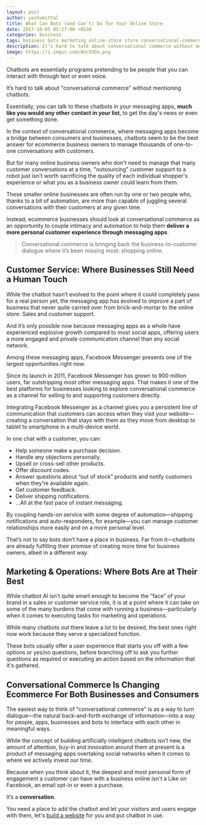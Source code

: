 ```yaml
---
layout: post
author: yashumittal
title: What Can Bots (and Can't) Do for Your Online Store
date: 2017-10-05 05:27:00 +0530
categories: business
tags: business bots marketing online-store store conversational-commerce ecommerce-trends how-to-sell-online
description: It’s hard to talk about conversational commerce without mentioning bots. But where exactly should you employ bots in your business and where should you not?
image: https://i.imgur.com/AUcXVDo.png
---
```


Chatbots are essentially programs pretending to be people that you can interact with through text or even voice.

<div class="callout">
It’s hard to talk about "conversational commerce" without mentioning chatbots.
</div>

Essentially, you can talk to these chatbots in your messaging apps, **much like you would any other contact in your list**, to get the day's news or even get something done.

In the context of conversational commerce, where messaging apps become a bridge between consumers and businesses, chatbots seem to be the best answer for ecommerce business owners to manage thousands of one-to-one conversations with customers.

But for many online business owners who don't need to manage that many customer conversations at a time, "outsourcing" customer support to a robot just isn't worth sacrificing the quality of each individual shopper's experience or what you as a business owner could learn from them.

These smaller online businesses are often run by one or two people who, thanks to a bit of automation, are more than capable of juggling several conversations with their customers at any given time.

Instead, ecommerce businesses should look at conversational commerce as an opportunity to couple intimacy and automation to help them **deliver a more personal customer experience through messaging apps**.

<blockquote>
Conversational commerce is bringing back the business-to-customer dialogue where it’s been missing most: shopping online.
</blockquote>

## Customer Service: Where Businesses Still Need a Human Touch

While the chatbot hasn’t evolved to the point where it could completely pass for a real person yet, the messaging app has evolved to improve a part of business that never quite carried over from brick-and-mortar to the online store: Sales and customer support.

And it’s only possible now because messaging apps as a whole have experienced explosive growth compared to most social apps, offering users a more engaged and private communication channel than any social network.

Among these messaging apps, Facebook Messenger presents one of the largest opportunities right now.

Since its launch in 2011, Facebook Messenger has grown to 900 million users, far outstripping most other messaging apps. That makes it one of the best platforms for businesses looking to explore conversational commerce as a channel for selling to and supporting customers directly.

Integrating Facebook Messenger as a channel gives you a persistent line of communication that customers can access when they visit your website—creating a conversation that stays with them as they move from desktop to tablet to smartphone in a multi-device world.

In one chat with a customer, you can:

* Help someone make a purchase decision.
* Handle any objections personally.
* Upsell or cross-sell other products.
* Offer discount codes.
* Answer questions about “out of stock” products and notify customers when they're available again.
* Get customer feedback.
* Deliver shipping notifications.
* ...All at the fast pace of instant messaging.

By coupling hands-on service with some degree of automation—shipping notifications and auto-responders, for example—you can manage customer relationships more easily and on a more personal level.

That’s not to say bots don’t have a place in business. Far from it—chatbots are already fulfilling their promise of creating more time for business owners, albeit in a different way.

## Marketing & Operations: Where Bots Are at Their Best

While chatbot AI isn’t quite smart enough to become the “face” of your brand in a sales or customer service role, it is at a point where it can take on some of the many burdens that come with running a business—particularly when it comes to executing tasks for marketing and operations.

While many chatbots out there leave a lot to be desired, the best ones right now work because they serve a specialized function.

These bots usually offer a user experience that starts you off with a few options or yes/no questions, before branching off to ask you further questions as required or executing an action based on the information that it's gathered.

## Conversational Commerce Is Changing Ecommerce For Both Businesses and Consumers    

The easiest way to think of "conversational commerce" is as a way to turn dialogue—the natural back-and-forth exchange of information—into a way for people, apps, businesses and bots to interface with each other in meaningful ways.

While the concept of building artificially intelligent chatbots isn’t new, the amount of attention, buy-in and innovation around them at present is a product of messaging apps overtaking social networks when it comes to where we actively invest our time.

Because when you think about it, the deepest and most personal form of engagement a customer can have with a business online isn't a Like on Facebook, an email opt-in or even a purchase.

It’s a **conversation**.

You need a place to add the chatbot and let your visitors and users engage with them, let's [build a website](https://www.codecarrot.net/) for you and put chatbot in use.
